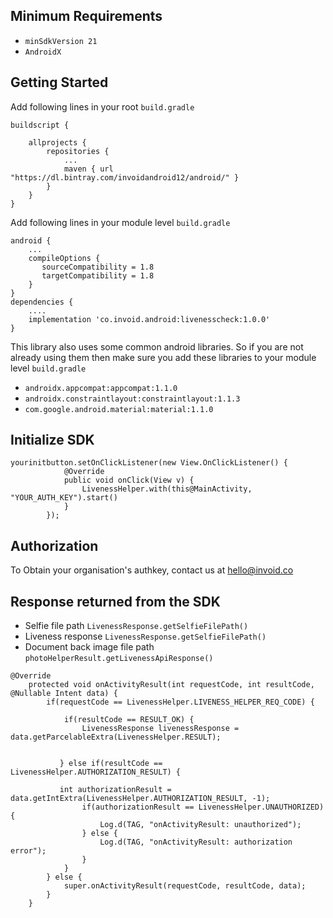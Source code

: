 ## Minimum Requirements
- `minSdkVersion 21` 
- `AndroidX`

## Getting Started

Add following lines in your root ```build.gradle```
```
buildscript {

    allprojects {
        repositories {
            ...
            maven { url "https://dl.bintray.com/invoidandroid12/android/" }
        }
    }
}
```

Add following lines in your module level ```build.gradle```
```
android {
    ...
    compileOptions {
       sourceCompatibility = 1.8
       targetCompatibility = 1.8
    }
}
dependencies {
    ....
    implementation 'co.invoid.android:livenesscheck:1.0.0'
}
```

This library also uses some common android libraries. So if you are not already using them then make sure you add these libraries to your module level `build.gradle`
- `androidx.appcompat:appcompat:1.1.0`
- `androidx.constraintlayout:constraintlayout:1.1.3`
- `com.google.android.material:material:1.1.0`

## Initialize SDK

```
yourinitbutton.setOnClickListener(new View.OnClickListener() {
            @Override
            public void onClick(View v) {
                LivenessHelper.with(this@MainActivity, "YOUR_AUTH_KEY").start()
            }
        });
```

## Authorization 
To Obtain your organisation's authkey, contact us at hello@invoid.co


## Response returned from the SDK
- Selfie file path ```LivenessResponse.getSelfieFilePath()```
- Liveness response ```LivenessResponse.getSelfieFilePath()```
- Document back image file path ```photoHelperResult.getLivenessApiResponse()```

```
@Override
    protected void onActivityResult(int requestCode, int resultCode, @Nullable Intent data) {
        if(requestCode == LivenessHelper.LIVENESS_HELPER_REQ_CODE) {
        
            if(resultCode == RESULT_OK) {
                LivenessResponse livenessResponse = data.getParcelableExtra(LivenessHelper.RESULT);
       
           
           } else if(resultCode == LivenessHelper.AUTHORIZATION_RESULT) {
           
           int authorizationResult = data.getIntExtra(LivenessHelper.AUTHORIZATION_RESULT, -1);
                if(authorizationResult == LivenessHelper.UNAUTHORIZED) {
                    Log.d(TAG, "onActivityResult: unauthorized");
                } else {
                    Log.d(TAG, "onActivityResult: authorization error");
                }
            }
        } else {
            super.onActivityResult(requestCode, resultCode, data);
        }
    }
```
